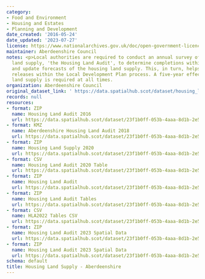 ```yaml
---
category:
- Food and Environment
- Housing and Estates
- Planning and Development
date_created: '2016-05-24'
date_updated: '2023-07-27'
license: https://www.nationalarchives.gov.uk/doc/open-government-licence/version/3/
maintainer: Aberdeenshire Council
notes: <p>Local authorities are required to conduct an annual survey of the housing
  land supply, 'the Housing Land Audit', to determine completions within the timeframe
  and update forecasts of the housing land supply. This, in turn, helps inform land
  releases within the Local Development Plan process. A five-year effective housing
  land supply is required at all times.                                                                                                                                                                                                                                                                                                                                                                                                                                                                                                                                                                                                                                                                                                                                                                                                                                                                                                                                                                                                                                                                                                                                                                                                                                                                                                                                                                                                                                                                                                                                                                                                                                                                                                               </p>
organization: Aberdeenshire Council
original_dataset_link: ' https://data.spatialhub.scot/dataset/housing_land_supply-as'
records: null
resources:
- format: ZIP
  name: Housing Land Audit 2016
  url: https://data.spatialhub.scot/dataset/23f1b0ff-053b-4aaa-8d1b-2e5e8a6596c0/resource/35759121-f56d-46dc-b999-12b8fd1e619d/download/hla2016.zip
- format: KMZ
  name: Aberdeenshire Housing Land Audit 2018
  url: https://data.spatialhub.scot/dataset/23f1b0ff-053b-4aaa-8d1b-2e5e8a6596c0/resource/14276c81-dc1b-4a4e-897d-5717e3453bc2/download/hla_2018.kmz
- format: ZIP
  name: Housing Land Supply 2020
  url: https://data.spatialhub.scot/dataset/23f1b0ff-053b-4aaa-8d1b-2e5e8a6596c0/resource/6027c823-d84c-42df-aca4-d0bd4a409b79/download/housing_land_supply_2020.zip
- format: CSV
  name: Housing Land Audit 2020 Table
  url: https://data.spatialhub.scot/dataset/23f1b0ff-053b-4aaa-8d1b-2e5e8a6596c0/resource/d04e5a26-82a8-4568-a988-3c7dcb3776aa/download/as_hla_attr_2020.csv
- format: ZIP
  name: Housing Land Audit
  url: https://data.spatialhub.scot/dataset/23f1b0ff-053b-4aaa-8d1b-2e5e8a6596c0/resource/0a78732d-1f3d-4629-9f29-7656afbe37a1/download/hla_2022.zip
- format: ZIP
  name: Housing Land Audit Tables
  url: https://data.spatialhub.scot/dataset/23f1b0ff-053b-4aaa-8d1b-2e5e8a6596c0/resource/f3641583-8244-40fb-86c5-d9510adf8c6c/download/hla2022_tables.zip
- format: CSV
  name: HLA2022 Tables CSV
  url: https://data.spatialhub.scot/dataset/23f1b0ff-053b-4aaa-8d1b-2e5e8a6596c0/resource/4176e16a-948f-4be4-9823-62248d1658e9/download/hla2022_shortversion_isedit.csv
- format: ZIP
  name: Housing Land Audit 2023 Spatial Data
  url: https://data.spatialhub.scot/dataset/23f1b0ff-053b-4aaa-8d1b-2e5e8a6596c0/resource/8e3bdad2-267e-4ca3-a766-dc575dc55d8a/download/housinglandaudit2023.zip
- format: ZIP
  name: Housing Land Audit 2023 Spatial Data
  url: https://data.spatialhub.scot/dataset/23f1b0ff-053b-4aaa-8d1b-2e5e8a6596c0/resource/bb7e7e67-bc67-4749-934b-1f1315a3fcff/download/housing_land_2023.zip
schema: default
title: Housing Land Supply - Aberdeenshire
---
```

